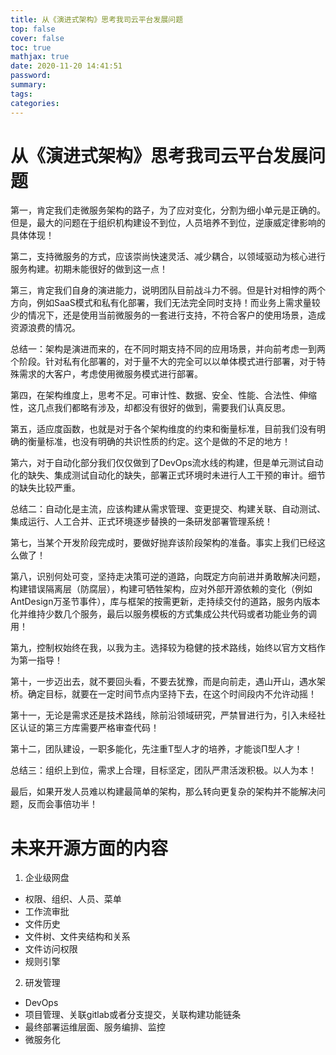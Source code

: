 ```yaml
---
title: 从《演进式架构》思考我司云平台发展问题
top: false
cover: false
toc: true
mathjax: true
date: 2020-11-20 14:41:51
password:
summary:
tags:
categories:
---
```


# 从《演进式架构》思考我司云平台发展问题

第一，肯定我们走微服务架构的路子，为了应对变化，分割为细小单元是正确的。但是，最大的问题在于组织机构建设不到位，人员培养不到位，逆康威定律影响的具体体现！

第二，支持微服务的方式，应该崇尚快速灵活、减少耦合，以领域驱动为核心进行服务构建。初期未能很好的做到这一点！

第三，肯定我们自身的演进能力，说明团队目前战斗力不弱。但是针对相悖的两个方向，例如SaaS模式和私有化部署，我们无法完全同时支持！而业务上需求量较少的情况下，还是使用当前微服务的一套进行支持，不符合客户的使用场景，造成资源浪费的情况。

总结一：架构是演进而来的，在不同时期支持不同的应用场景，并向前考虑一到两个阶段。针对私有化部署的，对于量不大的完全可以以单体模式进行部署，对于特殊需求的大客户，考虑使用微服务模式进行部署。

第四，在架构维度上，思考不足。可审计性、数据、安全、性能、合法性、伸缩性，这几点我们都略有涉及，却都没有很好的做到，需要我们认真反思。

第五，适应度函数，也就是对于各个架构维度的约束和衡量标准，目前我们没有明确的衡量标准，也没有明确的共识性质的约定。这个是做的不足的地方！

第六，对于自动化部分我们仅仅做到了DevOps流水线的构建，但是单元测试自动化的缺失、集成测试自动化的缺失，部署正式环境时未进行人工干预的审计。细节的缺失比较严重。

总结二：自动化是主流，应该构建从需求管理、变更提交、构建关联、自动测试、集成运行、人工合并、正式环境逐步替换的一条研发部署管理系统！

第七，当某个开发阶段完成时，要做好抛弃该阶段架构的准备。事实上我们已经这么做了！

第八，识别何处可变，坚持走决策可逆的道路，向既定方向前进并勇敢解决问题，构建错误隔离层（防腐层），构建可牺牲架构，应对外部开源依赖的变化（例如AntDesign万圣节事件），库与框架的按需更新，走持续交付的道路，服务内版本化并维持少数几个服务，最后以服务模板的方式集成公共代码或者功能业务的调用！

第九，控制权始终在我，以我为主。选择较为稳健的技术路线，始终以官方文档作为第一指导！

第十，一步迈出去，就不要回头看，不要去犹豫，而是向前走，遇山开山，遇水架桥。确定目标，就要在一定时间节点内坚持下去，在这个时间段内不允许动摇！

第十一，无论是需求还是技术路线，除前沿领域研究，严禁冒进行为，引入未经社区认证的第三方库需要严格审查代码！

第十二，团队建设，一职多能化，先注重T型人才的培养，才能谈Π型人才！

总结三：组织上到位，需求上合理，目标坚定，团队严肃活泼积极。以人为本！

最后，如果开发人员难以构建最简单的架构，那么转向更复杂的架构并不能解决问题，反而会事倍功半！

# 未来开源方面的内容

1. 企业级网盘

- 权限、组织、人员、菜单
- 工作流审批
- 文件历史
- 文件树、文件夹结构和关系
- 文件访问权限
- 规则引擎

2. 研发管理

- DevOps
- 项目管理、关联gitlab或者分支提交，关联构建功能链条
- 最终部署运维层面、服务编排、监控
- 微服务化